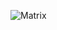 ![Matrix]([https://media.giphy.com/media/3o6Zt481isNVuQI1l6/giphy.gif](https://media0.giphy.com/media/v1.Y2lkPTc5MGI3NjExdHM0cWRlM2xxOXExNTRtc2c1ejU2NXlsbmhoZXF4dHdwZnNqMXY2biZlcD12MV9pbnRlcm5hbF9naWZfYnlfaWQmY3Q9Zw/4knozU8q9AXvpod9qy/giphy.gif))
